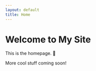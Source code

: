 ```yaml
---
layout: default
title: Home
---
```


# Welcome to My Site

This is the homepage. 🎉

More cool stuff coming soon!
